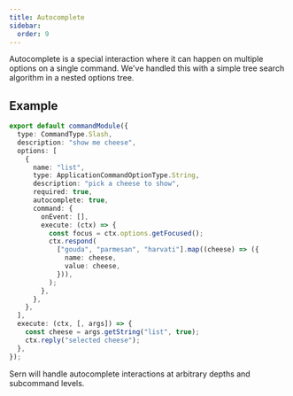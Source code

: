 ```yaml
---
title: Autocomplete
sidebar:
  order: 9
---
```


Autocomplete is a special interaction where it can happen on multiple options on a single command. We've handled this with a simple
tree search algorithm in a nested options tree.

## Example

```ts title="src/commands/cheese.ts" {13-21}
export default commandModule({
  type: CommandType.Slash,
  description: "show me cheese",
  options: [
    {
      name: "list",
      type: ApplicationCommandOptionType.String,
      description: "pick a cheese to show",
      required: true,
      autocomplete: true,
      command: {
        onEvent: [],
        execute: (ctx) => {
          const focus = ctx.options.getFocused();
          ctx.respond(
            ["gouda", "parmesan", "harvati"].map((cheese) => ({
              name: cheese,
              value: cheese,
            })),
          );
        },
      },
    },
  ],
  execute: (ctx, [, args]) => {
    const cheese = args.getString("list", true);
    ctx.reply("selected cheese");
  },
});
```

Sern will handle autocomplete interactions at arbitrary depths and subcommand levels.
